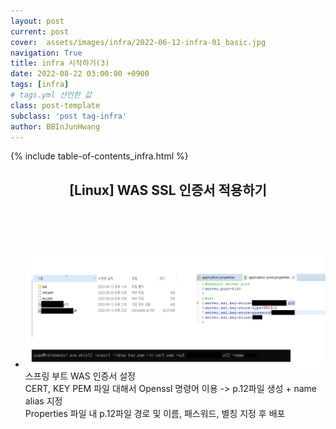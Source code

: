 ```yaml
---
layout: post
current: post
cover:  assets/images/infra/2022-06-12-infra-01_basic.jpg
navigation: True
title: infra 시작하기(3)
date: 2022-08-22 03:00:00 +0900
tags: [infra]  
# tags.yml 선언한 값
class: post-template
subclass: 'post tag-infra'
author: BBInJunHwang
---
```

{% include table-of-contents_infra.html %}
<div>
    <header>
      <h2 class="title">[Linux] WAS SSL 인증서 적용하기</h2><br>
    </header>
    <div>
      <h3 class="subTitle"></h3>
    </div>
    <div class="listWrapper">
      <span style="font-size: 20px;"></span>
      <ul class="imageList">
        <li>
          <div class="area">
            <img data-action="zoom" src="/assets/images/infra/infra03/ch03_was_ssl01.PNG" alt='absolute'>
            <div>
              <span>스프링 부트 WAS 인증서 설정<br>
                    CERT, KEY PEM 파일 대해서 Openssl 명령어 이용 -> p.12파일 생성 + name alias 지정 <br>
                    Properties 파일 내 p.12파일 경로 및 이름, 패스워드, 별칭 지정 후 배포
              </span>
            </div>
          </div>
        </li>
      </ul>
    </div>
  </div> 